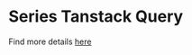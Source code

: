 # Series Tanstack Query

Find more details [here](https://www.ezfrontend.com/docs/tanstack-query-overview)